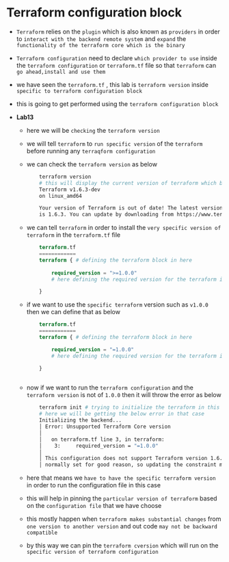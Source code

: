 # Terraform configuration block

- `Terraform` relies on the `plugin` which is also known as `providers` in order to `interact with the backend remote system` and `expand` the `functionality of the terraform core which is the binary`

- `Terraform configuration` need to declare `which provider to use` inside the `terraform configuration` or `terraform.tf` file so that `terraform` can `go ahead,install and use them`

- we have seen the `terraform.tf` , this lab is `terraform version` inside `specific to terraform configuration block`

- this is going to get performed using the `terraform configuration block`

- **Lab13**
  
  - here we will be `checking` the `terraform version`
  
  - we will tell `terraform` to `run specific version` of the `terraform` before running any `terraqform configuration`
  
  - we can check the `terraform version` as below 

    ```bash
        terraform version
        # this will display the current version of terraform which been used in here
        Terraform v1.6.3-dev
        on linux_amd64

        Your version of Terraform is out of date! The latest version
        is 1.6.3. You can update by downloading from https://www.terraform.io/downloads.html
    ```

  - we can tell `terraform` in order to install the `very specific version of terraform` in the `terraform.tf` file 
  
    ```tf
        terraform.tf
        ============
        terraform { # defining the terraform block in here
            
            required_version = ">=1.0.0"
            # here defining the required version for the terraform in the configuration is greater than 1.0.0 

        }

    ``` 
  
  - if we want to use the `specific terraform` version such as `v1.0.0` then we can define that as below

    ```tf
        terraform.tf
        ============
        terraform { # defining the terraform block in here

            required_version = "=1.0.0"
            # here defining the required version for the terraform in the configuration should be of 1.0.0 

        }
        
    ```
  
  - now if we want to run the `terraform configuration` and the `terraform version` is not of `1.0.0` then it will throw the error as below


    ```bash
        terraform init # trying to initialize the terraform in this case over here 
        # here we will be getting the below error in that case 
        Initializing the backend...
        │ Error: Unsupported Terraform Core version
        │ 
        │   on terraform.tf line 3, in terraform:
        │    3:     required_version = "=1.0.0"
        │ 
        │ This configuration does not support Terraform version 1.6.3-dev. To proceed, either choose another supported Terraform version or update this version constraint. Version constraints are
        │ normally set for good reason, so updating the constraint may lead to other errors or unexpected behavior.

    ```

  - here that means we `have to have the specific terraform version` in order to run the configuration file in this case
  
  - this will help in pinning the `particular version of terraform` based on the `configuration file` that we have choose 
  
  - this mostly happen when `terraform makes substantial changes` from `one version to another version`  and out code `may not be backward compatible`
  
  - by this way we can pin the `terraform cversion` which will run on the `specific version of terraform configuration` 


